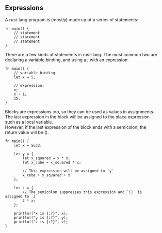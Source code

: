 ## Expressions

A rust-lang program is (mostly) made up of a series of statements:

```
fn main() {
    // statement
    // statement
    // statement
}
```

There are a few kinds of statements in rust-lang. The most common two are declaring a variable binding, and using a ;
with an
expression:

```
fn main() {
    // variable binding
    let x = 5;

    // expression;
    x;
    x + 1;
    15;
}

```

Blocks are expressions too, so they can be used as values in assignments.
<br>The last expression in the block will be assigned to the place expression such as a local variable.
<br>However, if the last expression of the block ends with a semicolon, the return value will be ().

```
fn main() {
    let x = 5u32;

    let y = {
        let x_squared = x * x;
        let x_cube = x_squared * x;

        // This expression will be assigned to `y`
        x_cube + x_squared + x
    };

    let z = {
        // The semicolon suppresses this expression and `()` is assigned to `z`
        2 * x;
    };

    println!("x is {:?}", x);
    println!("y is {:?}", y);
    println!("z is {:?}", z);
}
```